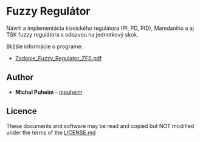 # Fuzzy Regulátor

Návrh a implementácia klasického regulátora (PI, PD, PID), Mamdaniho a aj TSK fuzzy regulátora s odozvou na jednotkový skok.

Bližšie informácie o programe:

- [Zadanie_Fuzzy_Regulator_ZFS.pdf](Zadanie_Fuzzy_Regulator_ZFS.pdf)

## Author

* **Michal Puheim** - [mpuheim](https://github.com/mpuheim)

## Licence

These documents and software may be read and copied but NOT modified under the terms of the [LICENSE.md](LICENSE.md)
